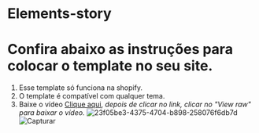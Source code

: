 # Elements-story


# Confira abaixo as instruções para colocar o template no seu site.
1. Esse template só funciona na shopify.
2. O template é compatível com qualquer tema.
3. Baixe o vídeo [Clique aqui](https://github.com/CTElements/elements-story/blob/main/elements-story-video.mp4),
*depois de clicar no link, clicar no "View raw" para baixar o vídeo.*
![23f05be3-4375-4704-b898-258076f6db7d](https://github.com/CTElements/elements-story/assets/128609521/a16d20c3-405f-4d76-a23a-0a0752fccd4b)
![Capturar](https://github.com/CTElements/elements-story/assets/128609521/4b2cb857-ecdb-42c8-8551-eedf480dd160)

